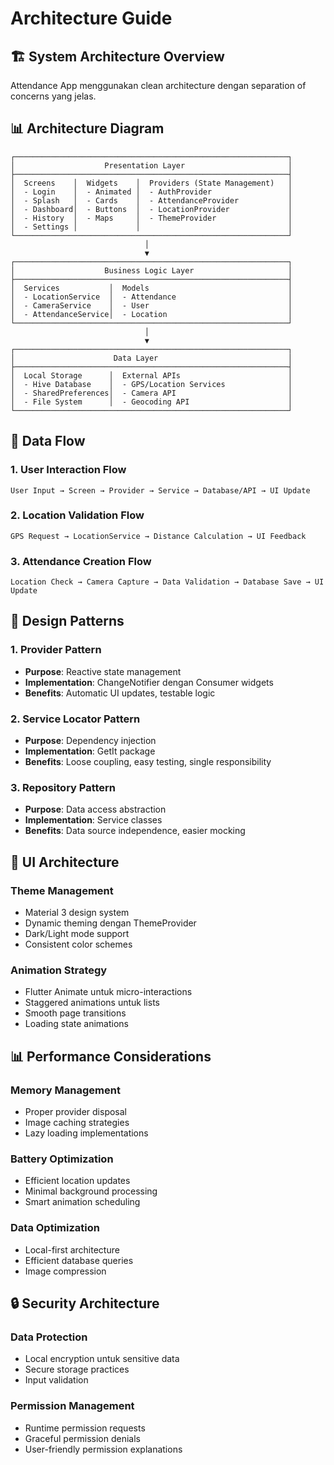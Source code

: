 # Architecture Guide

## 🏗️ System Architecture Overview

Attendance App menggunakan clean architecture dengan separation of concerns yang jelas.

## 📊 Architecture Diagram

```
┌─────────────────────────────────────────────────────────────┐
│                    Presentation Layer                       │
├─────────────────────────────────────────────────────────────┤
│  Screens    │  Widgets    │  Providers (State Management)   │
│  - Login    │  - Animated │  - AuthProvider                 │
│  - Splash   │  - Cards    │  - AttendanceProvider           │
│  - Dashboard│  - Buttons  │  - LocationProvider             │
│  - History  │  - Maps     │  - ThemeProvider                │
│  - Settings │             │                                 │
└─────────────────────────────────────────────────────────────┘
                              │
                              ▼
┌─────────────────────────────────────────────────────────────┐
│                    Business Logic Layer                     │
├─────────────────────────────────────────────────────────────┤
│  Services           │  Models                               │
│  - LocationService  │  - Attendance                         │
│  - CameraService    │  - User                               │
│  - AttendanceService│  - Location                           │
└─────────────────────────────────────────────────────────────┘
                              │
                              ▼
┌─────────────────────────────────────────────────────────────┐
│                      Data Layer                             │
├─────────────────────────────────────────────────────────────┤
│  Local Storage      │  External APIs                        │
│  - Hive Database    │  - GPS/Location Services              │
│  - SharedPreferences│  - Camera API                         │
│  - File System      │  - Geocoding API                      │
└─────────────────────────────────────────────────────────────┘
```

## 🔄 Data Flow

### 1. User Interaction Flow

```
User Input → Screen → Provider → Service → Database/API → UI Update
```

### 2. Location Validation Flow

```
GPS Request → LocationService → Distance Calculation → UI Feedback
```

### 3. Attendance Creation Flow

```
Location Check → Camera Capture → Data Validation → Database Save → UI Update
```

## 🎯 Design Patterns

### 1. Provider Pattern

- **Purpose**: Reactive state management
- **Implementation**: ChangeNotifier dengan Consumer widgets
- **Benefits**: Automatic UI updates, testable logic

### 2. Service Locator Pattern

- **Purpose**: Dependency injection
- **Implementation**: GetIt package
- **Benefits**: Loose coupling, easy testing, single responsibility

### 3. Repository Pattern

- **Purpose**: Data access abstraction
- **Implementation**: Service classes
- **Benefits**: Data source independence, easier mocking

## 🎨 UI Architecture

### Theme Management

- Material 3 design system
- Dynamic theming dengan ThemeProvider
- Dark/Light mode support
- Consistent color schemes

### Animation Strategy

- Flutter Animate untuk micro-interactions
- Staggered animations untuk lists
- Smooth page transitions
- Loading state animations

## 📊 Performance Considerations

### Memory Management

- Proper provider disposal
- Image caching strategies
- Lazy loading implementations

### Battery Optimization

- Efficient location updates
- Minimal background processing
- Smart animation scheduling

### Data Optimization

- Local-first architecture
- Efficient database queries
- Image compression

## 🔒 Security Architecture

### Data Protection

- Local encryption untuk sensitive data
- Secure storage practices
- Input validation

### Permission Management

- Runtime permission requests
- Graceful permission denials
- User-friendly permission explanations
